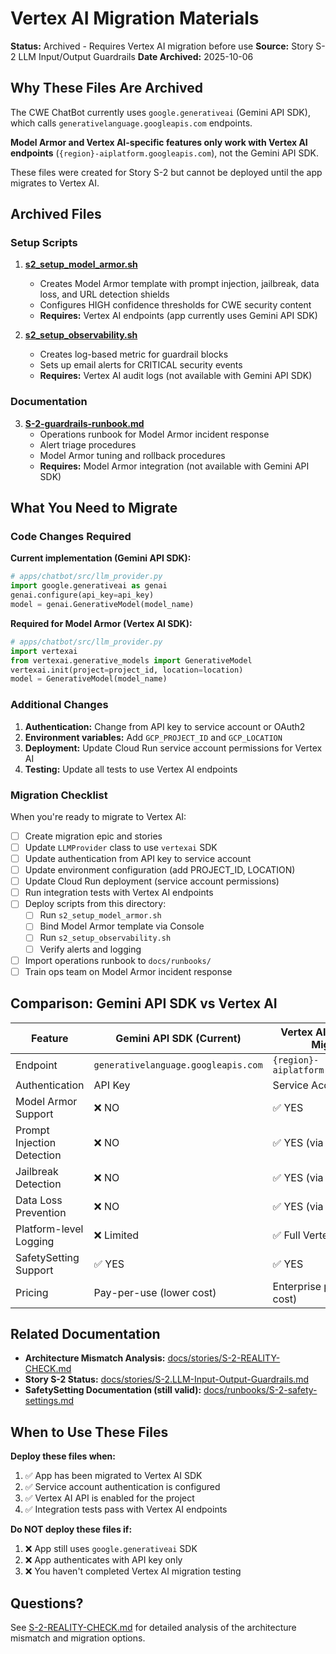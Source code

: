 # Vertex AI Migration Materials

**Status:** Archived - Requires Vertex AI migration before use
**Source:** Story S-2 LLM Input/Output Guardrails
**Date Archived:** 2025-10-06

## Why These Files Are Archived

The CWE ChatBot currently uses `google.generativeai` (Gemini API SDK), which calls `generativelanguage.googleapis.com` endpoints.

**Model Armor and Vertex AI-specific features only work with Vertex AI endpoints** (`{region}-aiplatform.googleapis.com`), not the Gemini API SDK.

These files were created for Story S-2 but cannot be deployed until the app migrates to Vertex AI.

## Archived Files

### Setup Scripts

1. **[s2_setup_model_armor.sh](s2_setup_model_armor.sh)**
   - Creates Model Armor template with prompt injection, jailbreak, data loss, and URL detection shields
   - Configures HIGH confidence thresholds for CWE security content
   - **Requires:** Vertex AI endpoints (app currently uses Gemini API SDK)

2. **[s2_setup_observability.sh](s2_setup_observability.sh)**
   - Creates log-based metric for guardrail blocks
   - Sets up email alerts for CRITICAL security events
   - **Requires:** Vertex AI audit logs (not available with Gemini API SDK)

### Documentation

3. **[S-2-guardrails-runbook.md](S-2-guardrails-runbook.md)**
   - Operations runbook for Model Armor incident response
   - Alert triage procedures
   - Model Armor tuning and rollback procedures
   - **Requires:** Model Armor integration (not available with Gemini API SDK)

## What You Need to Migrate

### Code Changes Required

**Current implementation (Gemini API SDK):**
```python
# apps/chatbot/src/llm_provider.py
import google.generativeai as genai
genai.configure(api_key=api_key)
model = genai.GenerativeModel(model_name)
```

**Required for Model Armor (Vertex AI SDK):**
```python
# apps/chatbot/src/llm_provider.py
import vertexai
from vertexai.generative_models import GenerativeModel
vertexai.init(project=project_id, location=location)
model = GenerativeModel(model_name)
```

### Additional Changes

1. **Authentication:** Change from API key to service account or OAuth2
2. **Environment variables:** Add `GCP_PROJECT_ID` and `GCP_LOCATION`
3. **Deployment:** Update Cloud Run service account permissions for Vertex AI
4. **Testing:** Update all tests to use Vertex AI endpoints

### Migration Checklist

When you're ready to migrate to Vertex AI:

- [ ] Create migration epic and stories
- [ ] Update `LLMProvider` class to use `vertexai` SDK
- [ ] Update authentication from API key to service account
- [ ] Update environment configuration (add PROJECT_ID, LOCATION)
- [ ] Update Cloud Run deployment (service account permissions)
- [ ] Run integration tests with Vertex AI endpoints
- [ ] Deploy scripts from this directory:
  - [ ] Run `s2_setup_model_armor.sh`
  - [ ] Bind Model Armor template via Console
  - [ ] Run `s2_setup_observability.sh`
  - [ ] Verify alerts and logging
- [ ] Import operations runbook to `docs/runbooks/`
- [ ] Train ops team on Model Armor incident response

## Comparison: Gemini API SDK vs Vertex AI

| Feature | Gemini API SDK (Current) | Vertex AI (Required for Migration) |
|---------|--------------------------|-------------------------------------|
| Endpoint | `generativelanguage.googleapis.com` | `{region}-aiplatform.googleapis.com` |
| Authentication | API Key | Service Account / OAuth2 |
| Model Armor Support | ❌ NO | ✅ YES |
| Prompt Injection Detection | ❌ NO | ✅ YES (via Model Armor) |
| Jailbreak Detection | ❌ NO | ✅ YES (via Model Armor) |
| Data Loss Prevention | ❌ NO | ✅ YES (via Model Armor) |
| Platform-level Logging | ❌ Limited | ✅ Full Vertex AI audit logs |
| SafetySetting Support | ✅ YES | ✅ YES |
| Pricing | Pay-per-use (lower cost) | Enterprise pricing (higher cost) |

## Related Documentation

- **Architecture Mismatch Analysis:** [docs/stories/S-2-REALITY-CHECK.md](../../stories/S-2-REALITY-CHECK.md)
- **Story S-2 Status:** [docs/stories/S-2.LLM-Input-Output-Guardrails.md](../../stories/S-2.LLM-Input-Output-Guardrails.md)
- **SafetySetting Documentation (still valid):** [docs/runbooks/S-2-safety-settings.md](../../runbooks/S-2-safety-settings.md)

## When to Use These Files

**Deploy these files when:**
1. ✅ App has been migrated to Vertex AI SDK
2. ✅ Service account authentication is configured
3. ✅ Vertex AI API is enabled for the project
4. ✅ Integration tests pass with Vertex AI endpoints

**Do NOT deploy these files if:**
1. ❌ App still uses `google.generativeai` SDK
2. ❌ App authenticates with API key only
3. ❌ You haven't completed Vertex AI migration testing

## Questions?

See [S-2-REALITY-CHECK.md](../../stories/S-2-REALITY-CHECK.md) for detailed analysis of the architecture mismatch and migration options.
